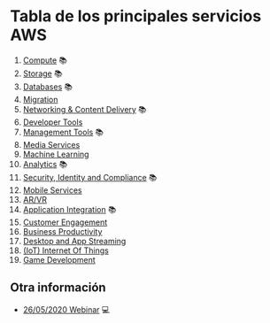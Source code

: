 # Tabla de los principales servicios AWS

1. [Compute](./compute/index.md) 📚
2. [Storage](./storage/index.md) 📚
3. [Databases](./databases/index.md) 📚
4. [Migration](./migration/index.md)
5. [Networking & Content Delivery](./networking_and_content_delivery/index.md) 📚
6. [Developer Tools](./developer_tools/index.md)
7. [Management Tools](./management_tools/index.md) 📚
8. [Media Services](./media_services/index.md)
9. [Machine Learning](./machine_learning/index.md)
10. [Analytics](./analytics/index.md) 📚
11. [Security, Identity and Compliance](./security_identity_and_compliance/index.md) 📚
12. [Mobile Services](./mobile_services/index.md)
13. [AR/VR](./ar_vr/index.md)
14. [Application Integration](./application_integration/index.md) 📚
15. [Customer Engagement](./customer_engagement/index.md)
16. [Business Productivity](./business_productivity/index.md)
17. [Desktop and App Streaming](./desktop_and_app_streaming/index.md)
18. [(IoT) Internet Of Things](./internet_of_things/index.md)
19. [Game Development](./game_development/index.md)

## Otra información
* [26/05/2020 Webinar](./aws_get_certified_notes.md) 💻